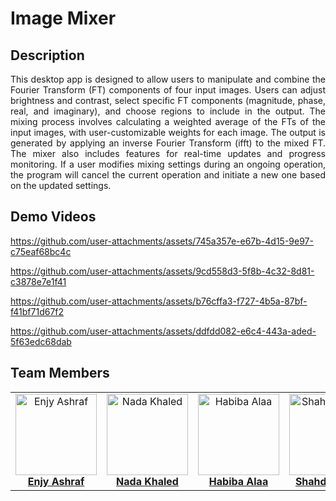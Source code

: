 # Image Mixer
## Description
<div align="justify"> This desktop app is designed to allow users to manipulate and combine the Fourier Transform (FT) components of four input images. Users can adjust brightness and contrast, select specific FT components (magnitude, phase, real, and imaginary), and choose regions to include in the output. The mixing process involves calculating a weighted average of the FTs of the input images, with user-customizable weights for each image. The output is generated by applying an inverse Fourier Transform (ifft) to the mixed FT. The mixer also includes features for real-time updates and progress monitoring. If a user modifies mixing settings during an ongoing operation, the program will cancel the current operation and initiate a new one based on the updated settings.</div>

## Demo Videos
https://github.com/user-attachments/assets/745a357e-e67b-4d15-9e97-c75eaf68bc4c

https://github.com/user-attachments/assets/9cd558d3-5f8b-4c32-8d81-c3878e7e1f41

https://github.com/user-attachments/assets/b76cffa3-f727-4b5a-87bf-f41bf71d67f2

https://github.com/user-attachments/assets/ddfdd082-e6c4-443a-aded-5f63edc68dab

## Team Members
<div align="center">
  <table style="border-collapse: collapse; border: none;">
    <tr>
      <td align="center" style="border: none;">
        <img src="https://github.com/user-attachments/assets/e8713727-6257-4c16-b9bd-8f6cb509cf1c" alt="Enjy Ashraf" width="130" height="130"><br>
        <a href="https://github.com/enjyashraf18"><b>Enjy Ashraf</b></a>
      </td>
      <td align="center" style="border: none;">
        <img src="https://github.com/user-attachments/assets/5de3e403-7fce-4000-95d2-e9f07e0d78cf" alt="Nada Khaled" width="130" height="130"><br>
        <a href="https://github.com/NadaKhaled157"><b>Nada Khaled</b></a>
      </td>
      <td align="center" style="border: none;">
        <img src="https://github.com/user-attachments/assets/4b1f5180-2250-49ae-869f-4d00fb89447a" alt="Habiba Alaa" width="130" height="130"><br>
        <a href="https://github.com/habibaalaa123"><b>Habiba Alaa</b></a>
      </td>
      <td align="center" style="border: none;">
        <img src="https://github.com/user-attachments/assets/567fd220-acc8-4094-bfe0-5939a0048ca9" alt="Shahd Ahmed" width="130" height="130"><br>
        <a href="https://github.com/Shahd-A-Mahmoud"><b>Shahd Ahmed</b></a>
      </td>
    </tr>
  </table>
</div>
